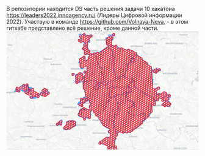 В репозитории находится DS часть решения задачи 10 хакатона https://leaders2022.innoagency.ru/
(Лидеры Цифровой информации 2022).
Участвую в команде https://github.com/Volnaya-Neva, - в этом гитхабе представлено всё решение, кроме данной части.
![alt text](https://github.com/PavelStafeev/postomats/blob/main/logo.png)

